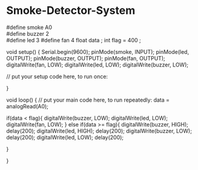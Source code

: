 # Smoke-Detector-System
#define smoke  A0  
#define buzzer  2  
#define led  3 
#define fan 4
float data ;
int flag = 400 ;

void setup() {
  Serial.begin(9600);
  pinMode(smoke, INPUT);
  pinMode(led, OUTPUT);
  pinMode(buzzer, OUTPUT);
  pinMode(fan, OUTPUT);
  digitalWrite(fan, LOW);
  digitalWrite(led, LOW);
  digitalWrite(buzzer, LOW);


  // put your setup code here, to run once:

}

void loop() {
  // put your main code here, to run repeatedly:
  data = analogRead(A0);

  if(data < flag){
    digitalWrite(buzzer, LOW);
    digitalWrite(led, LOW);
    digitalWrite(fan, LOW);
  }
   else if(data >= flag){
    digitalWrite(buzzer, HIGH);
    delay(200);
    digitalWrite(led, HIGH);
    delay(200);
    digitalWrite(buzzer, LOW);
    delay(200);
    digitalWrite(led, LOW);
    delay(200);
    

    
  }
  
}
